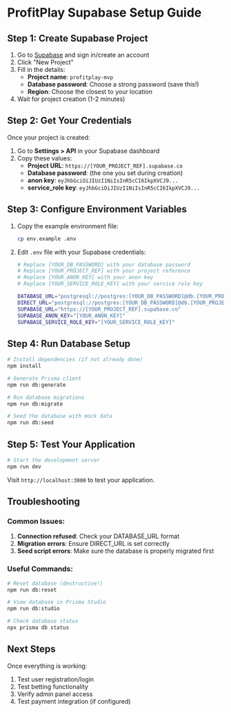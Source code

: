 # ProfitPlay Supabase Setup Guide

## Step 1: Create Supabase Project

1. Go to [Supabase](https://supabase.com/) and sign in/create an account
2. Click "New Project"
3. Fill in the details:
   - **Project name**: `profitplay-mvp`
   - **Database password**: Choose a strong password (save this!)
   - **Region**: Choose the closest to your location
4. Wait for project creation (1-2 minutes)

## Step 2: Get Your Credentials

Once your project is created:

1. Go to **Settings > API** in your Supabase dashboard
2. Copy these values:
   - **Project URL**: `https://[YOUR_PROJECT_REF].supabase.co`
   - **Database password**: (the one you set during creation)
   - **anon key**: `eyJhbGciOiJIUzI1NiIsInR5cCI6IkpXVCJ9...`
   - **service_role key**: `eyJhbGciOiJIUzI1NiIsInR5cCI6IkpXVCJ9...`

## Step 3: Configure Environment Variables

1. Copy the example environment file:
   ```bash
   cp env.example .env
   ```

2. Edit `.env` file with your Supabase credentials:
   ```bash
   # Replace [YOUR_DB_PASSWORD] with your database password
   # Replace [YOUR_PROJECT_REF] with your project reference
   # Replace [YOUR_ANON_KEY] with your anon key
   # Replace [YOUR_SERVICE_ROLE_KEY] with your service role key

   DATABASE_URL="postgresql://postgres:[YOUR_DB_PASSWORD]@db.[YOUR_PROJECT_REF].supabase.co:5432/postgres"
   DIRECT_URL="postgresql://postgres:[YOUR_DB_PASSWORD]@db.[YOUR_PROJECT_REF].supabase.co:5432/postgres"
   SUPABASE_URL="https://[YOUR_PROJECT_REF].supabase.co"
   SUPABASE_ANON_KEY="[YOUR_ANON_KEY]"
   SUPABASE_SERVICE_ROLE_KEY="[YOUR_SERVICE_ROLE_KEY]"
   ```

## Step 4: Run Database Setup

```bash
# Install dependencies (if not already done)
npm install

# Generate Prisma client
npm run db:generate

# Run database migrations
npm run db:migrate

# Seed the database with mock data
npm run db:seed
```

## Step 5: Test Your Application

```bash
# Start the development server
npm run dev
```

Visit `http://localhost:3000` to test your application.

## Troubleshooting

### Common Issues:

1. **Connection refused**: Check your DATABASE_URL format
2. **Migration errors**: Ensure DIRECT_URL is set correctly
3. **Seed script errors**: Make sure the database is properly migrated first

### Useful Commands:

```bash
# Reset database (destructive!)
npm run db:reset

# View database in Prisma Studio
npm run db:studio

# Check database status
npx prisma db status
```

## Next Steps

Once everything is working:
1. Test user registration/login
2. Test betting functionality
3. Verify admin panel access
4. Test payment integration (if configured)
